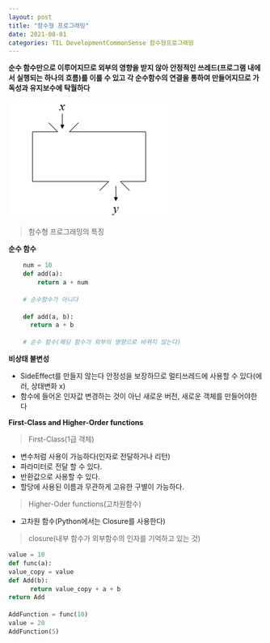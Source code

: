 ```yaml
---
layout: post
title: "함수형 프로그래밍"
date: 2021-08-01
categories: TIL DevelopmentCommonSense 함수형프로그래밍
---
```


**순수 함수만으로 이루어지므로 외부의 영향을 받지 않아 안정적인 쓰레드(프로그램 내에서 실행되는 하나의 흐름)를 이룰 수 있고 각 순수함수의 연결을 통하여 만들어지므로 가독성과 유지보수에 탁월하다**

![](https://raw.githubusercontent.com/Action2theFuture/Action2theFuture.github.io/main/_posts/Images/%ED%95%A8%EC%88%98.png)

> 함수형 프로그래밍의 특징

**순수 함수**

```python
    num = 10
    def add(a):
    	return a + num

    # 순수함수가 아니다

    def add(a, b):
      return a + b

    # 순수 함수(해당 함수가 외부의 영향으로 바뀌지 않는다)
```

**비상태 불변성**

- SideEffect를 만들지 않는다
  안정성을 보장하므로 멀티쓰레드에 사용할 수 있다(에러, 상태변화 x)
- 함수에 들어온 인자값 변경하는 것이 아닌 새로운 버전, 새로운 객체를 만들어야한다

**First-Class and Higher-Order functions**

> First-Class(1급 객체)

- 변수처럼 사용이 가능하다(인자로 전달하거나 리턴)
- 파라미터로 전달 할 수 있다.
- 반환값으로 사용할 수 있다.
- 할당에 사용된 이름과 무관하게 고유한 구별이 가능하다.

> Higher-Oder functions(고차원함수)

- 고차원 함수(Python에서는 Closure를 사용한다)

> closure(내부 함수가 외부함수의 인자를 기억하고 있는 것)

```python
value = 10
def func(a):
value_copy = value
def Add(b):
      return value_copy + a + b
return Add

AddFunction = func(10)
value = 20
AddFunction(5)
```

